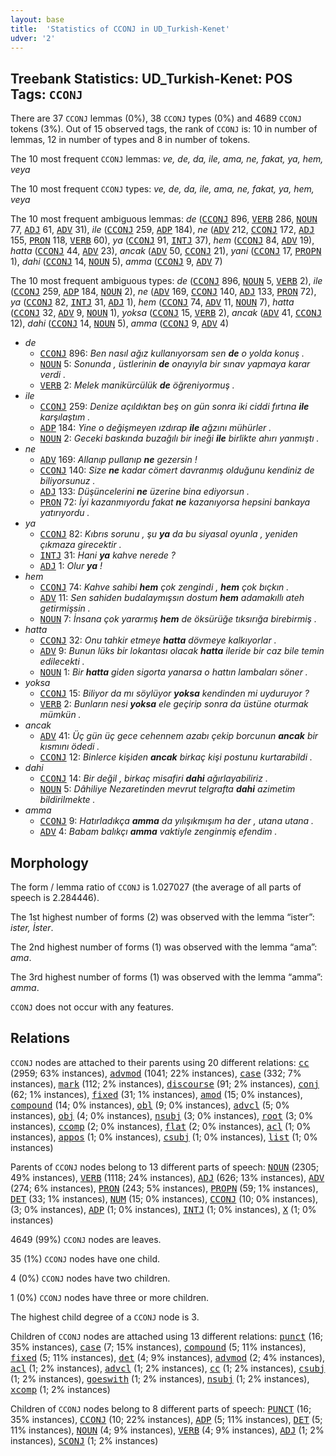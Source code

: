 ```yaml
---
layout: base
title:  'Statistics of CCONJ in UD_Turkish-Kenet'
udver: '2'
---
```


## Treebank Statistics: UD_Turkish-Kenet: POS Tags: `CCONJ`

There are 37 `CCONJ` lemmas (0%), 38 `CCONJ` types (0%) and 4689 `CCONJ` tokens (3%).
Out of 15 observed tags, the rank of `CCONJ` is: 10 in number of lemmas, 12 in number of types and 8 in number of tokens.

The 10 most frequent `CCONJ` lemmas: <em>ve, de, da, ile, ama, ne, fakat, ya, hem, veya</em>

The 10 most frequent `CCONJ` types:  <em>ve, de, da, ile, ama, ne, fakat, ya, hem, veya</em>

The 10 most frequent ambiguous lemmas: <em>de</em> (<tt><a href="tr_kenet-pos-CCONJ.html">CCONJ</a></tt> 896, <tt><a href="tr_kenet-pos-VERB.html">VERB</a></tt> 286, <tt><a href="tr_kenet-pos-NOUN.html">NOUN</a></tt> 77, <tt><a href="tr_kenet-pos-ADJ.html">ADJ</a></tt> 61, <tt><a href="tr_kenet-pos-ADV.html">ADV</a></tt> 31), <em>ile</em> (<tt><a href="tr_kenet-pos-CCONJ.html">CCONJ</a></tt> 259, <tt><a href="tr_kenet-pos-ADP.html">ADP</a></tt> 184), <em>ne</em> (<tt><a href="tr_kenet-pos-ADV.html">ADV</a></tt> 212, <tt><a href="tr_kenet-pos-CCONJ.html">CCONJ</a></tt> 172, <tt><a href="tr_kenet-pos-ADJ.html">ADJ</a></tt> 155, <tt><a href="tr_kenet-pos-PRON.html">PRON</a></tt> 118, <tt><a href="tr_kenet-pos-VERB.html">VERB</a></tt> 60), <em>ya</em> (<tt><a href="tr_kenet-pos-CCONJ.html">CCONJ</a></tt> 91, <tt><a href="tr_kenet-pos-INTJ.html">INTJ</a></tt> 37), <em>hem</em> (<tt><a href="tr_kenet-pos-CCONJ.html">CCONJ</a></tt> 84, <tt><a href="tr_kenet-pos-ADV.html">ADV</a></tt> 19), <em>hatta</em> (<tt><a href="tr_kenet-pos-CCONJ.html">CCONJ</a></tt> 44, <tt><a href="tr_kenet-pos-ADV.html">ADV</a></tt> 23), <em>ancak</em> (<tt><a href="tr_kenet-pos-ADV.html">ADV</a></tt> 50, <tt><a href="tr_kenet-pos-CCONJ.html">CCONJ</a></tt> 21), <em>yani</em> (<tt><a href="tr_kenet-pos-CCONJ.html">CCONJ</a></tt> 17, <tt><a href="tr_kenet-pos-PROPN.html">PROPN</a></tt> 1), <em>dahi</em> (<tt><a href="tr_kenet-pos-CCONJ.html">CCONJ</a></tt> 14, <tt><a href="tr_kenet-pos-NOUN.html">NOUN</a></tt> 5), <em>amma</em> (<tt><a href="tr_kenet-pos-CCONJ.html">CCONJ</a></tt> 9, <tt><a href="tr_kenet-pos-ADV.html">ADV</a></tt> 7)

The 10 most frequent ambiguous types:  <em>de</em> (<tt><a href="tr_kenet-pos-CCONJ.html">CCONJ</a></tt> 896, <tt><a href="tr_kenet-pos-NOUN.html">NOUN</a></tt> 5, <tt><a href="tr_kenet-pos-VERB.html">VERB</a></tt> 2), <em>ile</em> (<tt><a href="tr_kenet-pos-CCONJ.html">CCONJ</a></tt> 259, <tt><a href="tr_kenet-pos-ADP.html">ADP</a></tt> 184, <tt><a href="tr_kenet-pos-NOUN.html">NOUN</a></tt> 2), <em>ne</em> (<tt><a href="tr_kenet-pos-ADV.html">ADV</a></tt> 169, <tt><a href="tr_kenet-pos-CCONJ.html">CCONJ</a></tt> 140, <tt><a href="tr_kenet-pos-ADJ.html">ADJ</a></tt> 133, <tt><a href="tr_kenet-pos-PRON.html">PRON</a></tt> 72), <em>ya</em> (<tt><a href="tr_kenet-pos-CCONJ.html">CCONJ</a></tt> 82, <tt><a href="tr_kenet-pos-INTJ.html">INTJ</a></tt> 31, <tt><a href="tr_kenet-pos-ADJ.html">ADJ</a></tt> 1), <em>hem</em> (<tt><a href="tr_kenet-pos-CCONJ.html">CCONJ</a></tt> 74, <tt><a href="tr_kenet-pos-ADV.html">ADV</a></tt> 11, <tt><a href="tr_kenet-pos-NOUN.html">NOUN</a></tt> 7), <em>hatta</em> (<tt><a href="tr_kenet-pos-CCONJ.html">CCONJ</a></tt> 32, <tt><a href="tr_kenet-pos-ADV.html">ADV</a></tt> 9, <tt><a href="tr_kenet-pos-NOUN.html">NOUN</a></tt> 1), <em>yoksa</em> (<tt><a href="tr_kenet-pos-CCONJ.html">CCONJ</a></tt> 15, <tt><a href="tr_kenet-pos-VERB.html">VERB</a></tt> 2), <em>ancak</em> (<tt><a href="tr_kenet-pos-ADV.html">ADV</a></tt> 41, <tt><a href="tr_kenet-pos-CCONJ.html">CCONJ</a></tt> 12), <em>dahi</em> (<tt><a href="tr_kenet-pos-CCONJ.html">CCONJ</a></tt> 14, <tt><a href="tr_kenet-pos-NOUN.html">NOUN</a></tt> 5), <em>amma</em> (<tt><a href="tr_kenet-pos-CCONJ.html">CCONJ</a></tt> 9, <tt><a href="tr_kenet-pos-ADV.html">ADV</a></tt> 4)


* <em>de</em>
  * <tt><a href="tr_kenet-pos-CCONJ.html">CCONJ</a></tt> 896: <em>Ben nasıl ağız kullanıyorsam sen <b>de</b> o yolda konuş .</em>
  * <tt><a href="tr_kenet-pos-NOUN.html">NOUN</a></tt> 5: <em>Sonunda , üstlerinin <b>de</b> onayıyla bir sınav yapmaya karar verdi .</em>
  * <tt><a href="tr_kenet-pos-VERB.html">VERB</a></tt> 2: <em>Melek manikürcülük <b>de</b> öğreniyormuş .</em>
* <em>ile</em>
  * <tt><a href="tr_kenet-pos-CCONJ.html">CCONJ</a></tt> 259: <em>Denize açıldıktan beş on gün sonra iki ciddi fırtına <b>ile</b> karşılaştım .</em>
  * <tt><a href="tr_kenet-pos-ADP.html">ADP</a></tt> 184: <em>Yine o değişmeyen ızdırap <b>ile</b> ağzını mühürler .</em>
  * <tt><a href="tr_kenet-pos-NOUN.html">NOUN</a></tt> 2: <em>Geceki baskında buzağılı bir ineği <b>ile</b> birlikte ahırı yanmıştı .</em>
* <em>ne</em>
  * <tt><a href="tr_kenet-pos-ADV.html">ADV</a></tt> 169: <em>Allanıp pullanıp <b>ne</b> gezersin !</em>
  * <tt><a href="tr_kenet-pos-CCONJ.html">CCONJ</a></tt> 140: <em>Size <b>ne</b> kadar cömert davranmış olduğunu kendiniz de biliyorsunuz .</em>
  * <tt><a href="tr_kenet-pos-ADJ.html">ADJ</a></tt> 133: <em>Düşüncelerini <b>ne</b> üzerine bina ediyorsun .</em>
  * <tt><a href="tr_kenet-pos-PRON.html">PRON</a></tt> 72: <em>İyi kazanmıyordu fakat <b>ne</b> kazanıyorsa hepsini bankaya yatırıyordu .</em>
* <em>ya</em>
  * <tt><a href="tr_kenet-pos-CCONJ.html">CCONJ</a></tt> 82: <em>Kıbrıs sorunu , şu <b>ya</b> da bu siyasal oyunla , yeniden çıkmaza girecektir .</em>
  * <tt><a href="tr_kenet-pos-INTJ.html">INTJ</a></tt> 31: <em>Hani <b>ya</b> kahve nerede ?</em>
  * <tt><a href="tr_kenet-pos-ADJ.html">ADJ</a></tt> 1: <em>Olur <b>ya</b> !</em>
* <em>hem</em>
  * <tt><a href="tr_kenet-pos-CCONJ.html">CCONJ</a></tt> 74: <em>Kahve sahibi <b>hem</b> çok zengindi , <b>hem</b> çok bıçkın .</em>
  * <tt><a href="tr_kenet-pos-ADV.html">ADV</a></tt> 11: <em>Sen sahiden budalaymışsın dostum <b>hem</b> adamakıllı ateh getirmişsin .</em>
  * <tt><a href="tr_kenet-pos-NOUN.html">NOUN</a></tt> 7: <em>İnsana çok yararmış <b>hem</b> de öksürüğe tıksırığa birebirmiş .</em>
* <em>hatta</em>
  * <tt><a href="tr_kenet-pos-CCONJ.html">CCONJ</a></tt> 32: <em>Onu tahkir etmeye <b>hatta</b> dövmeye kalkıyorlar .</em>
  * <tt><a href="tr_kenet-pos-ADV.html">ADV</a></tt> 9: <em>Bunun lüks bir lokantası olacak <b>hatta</b> ileride bir caz bile temin edilecekti .</em>
  * <tt><a href="tr_kenet-pos-NOUN.html">NOUN</a></tt> 1: <em>Bir <b>hatta</b> giden sigorta yanarsa o hattın lambaları söner .</em>
* <em>yoksa</em>
  * <tt><a href="tr_kenet-pos-CCONJ.html">CCONJ</a></tt> 15: <em>Biliyor da mı söylüyor <b>yoksa</b> kendinden mi uyduruyor ?</em>
  * <tt><a href="tr_kenet-pos-VERB.html">VERB</a></tt> 2: <em>Bunların nesi <b>yoksa</b> ele geçirip sonra da üstüne oturmak mümkün .</em>
* <em>ancak</em>
  * <tt><a href="tr_kenet-pos-ADV.html">ADV</a></tt> 41: <em>Üç gün üç gece cehennem azabı çekip borcunun <b>ancak</b> bir kısmını ödedi .</em>
  * <tt><a href="tr_kenet-pos-CCONJ.html">CCONJ</a></tt> 12: <em>Binlerce kişiden <b>ancak</b> birkaç kişi postunu kurtarabildi .</em>
* <em>dahi</em>
  * <tt><a href="tr_kenet-pos-CCONJ.html">CCONJ</a></tt> 14: <em>Bir değil , birkaç misafiri <b>dahi</b> ağırlayabiliriz .</em>
  * <tt><a href="tr_kenet-pos-NOUN.html">NOUN</a></tt> 5: <em>Dâhiliye Nezaretinden mevrut telgrafta <b>dahi</b> azimetim bildirilmekte .</em>
* <em>amma</em>
  * <tt><a href="tr_kenet-pos-CCONJ.html">CCONJ</a></tt> 9: <em>Hatırladıkça <b>amma</b> da yılışıkmışım ha der , utana utana .</em>
  * <tt><a href="tr_kenet-pos-ADV.html">ADV</a></tt> 4: <em>Babam balıkçı <b>amma</b> vaktiyle zenginmiş efendim .</em>

## Morphology

The form / lemma ratio of `CCONJ` is 1.027027 (the average of all parts of speech is 2.284446).

The 1st highest number of forms (2) was observed with the lemma “ister”: <em>ister, İster</em>.

The 2nd highest number of forms (1) was observed with the lemma “ama”: <em>ama</em>.

The 3rd highest number of forms (1) was observed with the lemma “amma”: <em>amma</em>.

`CCONJ` does not occur with any features.


## Relations

`CCONJ` nodes are attached to their parents using 20 different relations: <tt><a href="tr_kenet-dep-cc.html">cc</a></tt> (2959; 63% instances), <tt><a href="tr_kenet-dep-advmod.html">advmod</a></tt> (1041; 22% instances), <tt><a href="tr_kenet-dep-case.html">case</a></tt> (332; 7% instances), <tt><a href="tr_kenet-dep-mark.html">mark</a></tt> (112; 2% instances), <tt><a href="tr_kenet-dep-discourse.html">discourse</a></tt> (91; 2% instances), <tt><a href="tr_kenet-dep-conj.html">conj</a></tt> (62; 1% instances), <tt><a href="tr_kenet-dep-fixed.html">fixed</a></tt> (31; 1% instances), <tt><a href="tr_kenet-dep-amod.html">amod</a></tt> (15; 0% instances), <tt><a href="tr_kenet-dep-compound.html">compound</a></tt> (14; 0% instances), <tt><a href="tr_kenet-dep-obl.html">obl</a></tt> (9; 0% instances), <tt><a href="tr_kenet-dep-advcl.html">advcl</a></tt> (5; 0% instances), <tt><a href="tr_kenet-dep-obj.html">obj</a></tt> (4; 0% instances), <tt><a href="tr_kenet-dep-nsubj.html">nsubj</a></tt> (3; 0% instances), <tt><a href="tr_kenet-dep-root.html">root</a></tt> (3; 0% instances), <tt><a href="tr_kenet-dep-ccomp.html">ccomp</a></tt> (2; 0% instances), <tt><a href="tr_kenet-dep-flat.html">flat</a></tt> (2; 0% instances), <tt><a href="tr_kenet-dep-acl.html">acl</a></tt> (1; 0% instances), <tt><a href="tr_kenet-dep-appos.html">appos</a></tt> (1; 0% instances), <tt><a href="tr_kenet-dep-csubj.html">csubj</a></tt> (1; 0% instances), <tt><a href="tr_kenet-dep-list.html">list</a></tt> (1; 0% instances)

Parents of `CCONJ` nodes belong to 13 different parts of speech: <tt><a href="tr_kenet-pos-NOUN.html">NOUN</a></tt> (2305; 49% instances), <tt><a href="tr_kenet-pos-VERB.html">VERB</a></tt> (1118; 24% instances), <tt><a href="tr_kenet-pos-ADJ.html">ADJ</a></tt> (626; 13% instances), <tt><a href="tr_kenet-pos-ADV.html">ADV</a></tt> (274; 6% instances), <tt><a href="tr_kenet-pos-PRON.html">PRON</a></tt> (243; 5% instances), <tt><a href="tr_kenet-pos-PROPN.html">PROPN</a></tt> (59; 1% instances), <tt><a href="tr_kenet-pos-DET.html">DET</a></tt> (33; 1% instances), <tt><a href="tr_kenet-pos-NUM.html">NUM</a></tt> (15; 0% instances), <tt><a href="tr_kenet-pos-CCONJ.html">CCONJ</a></tt> (10; 0% instances),  (3; 0% instances), <tt><a href="tr_kenet-pos-ADP.html">ADP</a></tt> (1; 0% instances), <tt><a href="tr_kenet-pos-INTJ.html">INTJ</a></tt> (1; 0% instances), <tt><a href="tr_kenet-pos-X.html">X</a></tt> (1; 0% instances)

4649 (99%) `CCONJ` nodes are leaves.

35 (1%) `CCONJ` nodes have one child.

4 (0%) `CCONJ` nodes have two children.

1 (0%) `CCONJ` nodes have three or more children.

The highest child degree of a `CCONJ` node is 3.

Children of `CCONJ` nodes are attached using 13 different relations: <tt><a href="tr_kenet-dep-punct.html">punct</a></tt> (16; 35% instances), <tt><a href="tr_kenet-dep-case.html">case</a></tt> (7; 15% instances), <tt><a href="tr_kenet-dep-compound.html">compound</a></tt> (5; 11% instances), <tt><a href="tr_kenet-dep-fixed.html">fixed</a></tt> (5; 11% instances), <tt><a href="tr_kenet-dep-det.html">det</a></tt> (4; 9% instances), <tt><a href="tr_kenet-dep-advmod.html">advmod</a></tt> (2; 4% instances), <tt><a href="tr_kenet-dep-acl.html">acl</a></tt> (1; 2% instances), <tt><a href="tr_kenet-dep-advcl.html">advcl</a></tt> (1; 2% instances), <tt><a href="tr_kenet-dep-cc.html">cc</a></tt> (1; 2% instances), <tt><a href="tr_kenet-dep-csubj.html">csubj</a></tt> (1; 2% instances), <tt><a href="tr_kenet-dep-goeswith.html">goeswith</a></tt> (1; 2% instances), <tt><a href="tr_kenet-dep-nsubj.html">nsubj</a></tt> (1; 2% instances), <tt><a href="tr_kenet-dep-xcomp.html">xcomp</a></tt> (1; 2% instances)

Children of `CCONJ` nodes belong to 8 different parts of speech: <tt><a href="tr_kenet-pos-PUNCT.html">PUNCT</a></tt> (16; 35% instances), <tt><a href="tr_kenet-pos-CCONJ.html">CCONJ</a></tt> (10; 22% instances), <tt><a href="tr_kenet-pos-ADP.html">ADP</a></tt> (5; 11% instances), <tt><a href="tr_kenet-pos-DET.html">DET</a></tt> (5; 11% instances), <tt><a href="tr_kenet-pos-NOUN.html">NOUN</a></tt> (4; 9% instances), <tt><a href="tr_kenet-pos-VERB.html">VERB</a></tt> (4; 9% instances), <tt><a href="tr_kenet-pos-ADJ.html">ADJ</a></tt> (1; 2% instances), <tt><a href="tr_kenet-pos-SCONJ.html">SCONJ</a></tt> (1; 2% instances)

